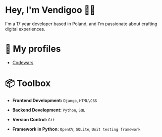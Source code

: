 # Hey, I'm Vendigoo 👋🏽
I'm a 17 year developer based in Poland, and I'm passionate about crafting digital experiences.

# 🧾 My profiles
   - [Codewars](https://www.codewars.com/users/pankkkkou)

# 📦 Toolbox
   - **Frontend Development:** `Django`, `HTML\CSS` 

   - **Backend Development:** `Python`, `SQL`
   
   - **Version Control:** `Git`
   
   - **Framework in Python:** `OpenCV`, `SQLite`, `Unit testing framework`

